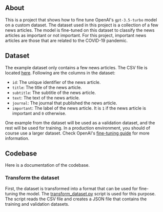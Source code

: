 ## About

This is a project that shows how to fine tune OpenAI's `gpt-3.5-turbo` model on a custom dataset. The dataset used in this project is a collection of a few news articles. The model is fine-tuned on this dataset to classify the news articles as important or not important. For this project, important news articles are those that are related to the COVID-19 pandemic.

## Dataset

The example dataset only contains a few news articles. The CSV file is located [here](./data/news.csv). Following are the columns in the dataset:

- `id`: The unique identifier of the news article.
- `title`: The title of the news article.
- `subtitle`: The subtitle of the news article.
- `text`: The text of the news article.
- `journal`: The journal that published the news article.
- `important`: The label of the news article. It is `1` if the news article is important and `0` otherwise.

One example from the dataset will be used as a validation dataset, and the rest will be used for training. In a production environment, you should of course use a larger dataset. Check OpenAI's [fine-tuning guide](https://platform.openai.com/docs/guides/fine-tuning/preparing-your-dataset) for more information.

## Codebase

Here is a documentation of the codebase.

### Transform the dataset

First, the dataset is transformed into a format that can be used for fine-tuning the model. The [transform_dataset.py](./src/transform_dataset.py) script is used for this purpose. The script reads the CSV file and creates a JSON file that contains the training and validation datasets.
